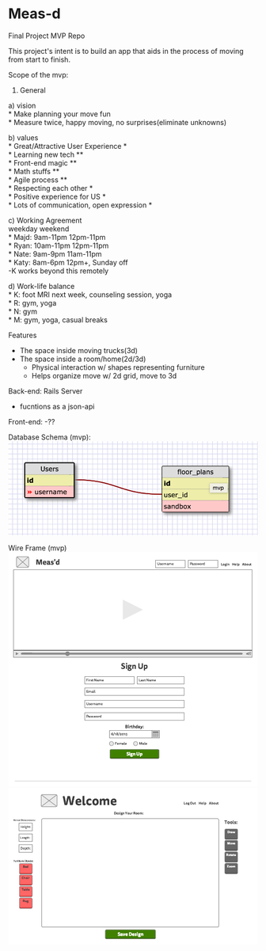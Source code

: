 # Meas-d
Final Project MVP Repo

This project's intent is to build an app that aids in the process of moving from start to finish.

Scope of the mvp:

1) General  

  a) vision  
    * Make planning your move fun  
    * Measure twice, happy moving, no surprises(eliminate unknowns) 
    
  b) values  
    * Great/Attractive User Experience *  
    * Learning new tech **  
    * Front-end magic **  
    * Math stuffs **  
    * Agile process **  
    * Respecting each other *  
    * Positive experience for US *  
    * Lots of communication, open expression *  
    
  c) Working Agreement  
              weekday     weekend  
    * Majd:   9am-11pm    12pm-11pm  
    * Ryan:   10am-11pm   12pm-11pm  
    * Nate:   9am-9pm     11am-11pm  
    * Katy:   8am-6pm     12pm+, Sunday off  
      -K works beyond this remotely  

  d) Work-life balance  
    * K: foot MRI next week, counseling session, yoga  
    * R: gym, yoga  
    * N: gym  
    * M: gym, yoga, casual breaks  


Features  
  * The space inside moving trucks(3d)
  * The space inside a room/home(2d/3d)
    * Physical interaction w/ shapes representing furniture
    * Helps organize move w/ 2d grid, move to 3d 


Back-end: Rails Server
  - fucntions as a json-api

Front-end:
 -??

Database Schema (mvp):
![ Current Schema](./mvp_schema.png)


Wire Frame (mvp)
![Wire Frame](./home.png)
![Wire Frame](./design.png)


